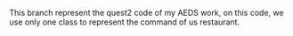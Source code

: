 This branch represent the quest2 code of my AEDS work, on this code, we use only one class to represent the command of us restaurant.
